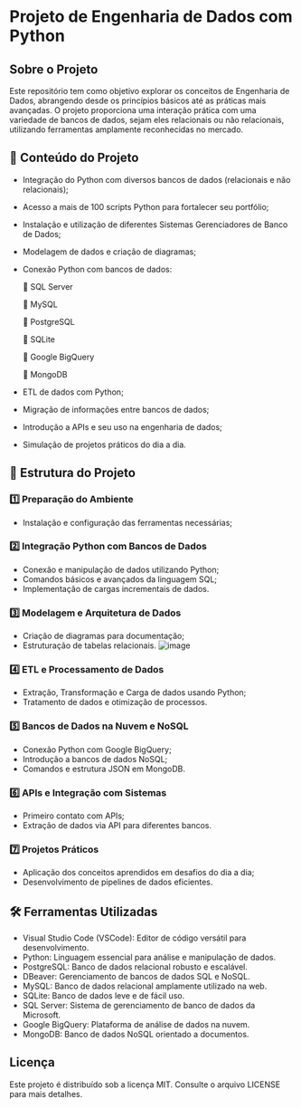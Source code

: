 # Projeto de  Engenharia de Dados com Python

## Sobre o Projeto

Este repositório tem como objetivo explorar os conceitos de Engenharia de Dados, abrangendo desde os princípios básicos até as práticas mais avançadas. O projeto proporciona uma interação prática com uma variedade de bancos de dados, sejam eles relacionais ou não relacionais, utilizando ferramentas amplamente reconhecidas no mercado.

 ## 📌 Conteúdo do Projeto

* Integração do Python com diversos bancos de dados (relacionais e não relacionais);
* Acesso a mais de 100 scripts Python para fortalecer seu portfólio;
* Instalação e utilização de diferentes Sistemas Gerenciadores de Banco de Dados;
* Modelagem de dados e criação de diagramas;
* Conexão Python com bancos de dados:
  
  🔵 SQL Server
  
  🔵 MySQL
  
  🔵 PostgreSQL
  
  🔵 SQLite
  
  🔵 Google BigQuery
  
  🔵 MongoDB
  
* ETL de dados com Python;
* Migração de informações entre bancos de dados;
* Introdução a APIs e seu uso na engenharia de dados;
* Simulação de projetos práticos do dia a dia.

## 📌 Estrutura do Projeto

### 1️⃣ Preparação do Ambiente
* Instalação e configuração das ferramentas necessárias;
  
### 2️⃣ Integração Python com Bancos de Dados
* Conexão e manipulação de dados utilizando Python;
* Comandos básicos e avançados da linguagem SQL;
* Implementação de cargas incrementais de dados.
  
### 3️⃣ Modelagem e Arquitetura de Dados
* Criação de diagramas para documentação;
* Estruturação de tabelas relacionais.
  ![image](https://github.com/user-attachments/assets/64d23c0d-5d12-4331-85ec-28612743f5c9)

  
### 4️⃣ ETL e Processamento de Dados
* Extração, Transformação e Carga de dados usando Python;
* Tratamento de dados e otimização de processos.
  
### 5️⃣ Bancos de Dados na Nuvem e NoSQL
* Conexão Python com Google BigQuery;
* Introdução a bancos de dados NoSQL;
* Comandos e estrutura JSON em MongoDB.
  
### 6️⃣ APIs e Integração com Sistemas
* Primeiro contato com APIs;
* Extração de dados via API para diferentes bancos.
  
### 7️⃣ Projetos Práticos
* Aplicação dos conceitos aprendidos em desafios do dia a dia;
* Desenvolvimento de pipelines de dados eficientes.

## 🛠️ Ferramentas Utilizadas
* Visual Studio Code (VSCode): Editor de código versátil para desenvolvimento.
* Python: Linguagem essencial para análise e manipulação de dados.
* PostgreSQL: Banco de dados relacional robusto e escalável.
* DBeaver: Gerenciamento de bancos de dados SQL e NoSQL.
* MySQL: Banco de dados relacional amplamente utilizado na web.
* SQLite: Banco de dados leve e de fácil uso.
* SQL Server: Sistema de gerenciamento de banco de dados da Microsoft.
* Google BigQuery: Plataforma de análise de dados na nuvem.
* MongoDB: Banco de dados NoSQL orientado a documentos.
  
  
## Licença
Este projeto é distribuído sob a licença MIT. Consulte o arquivo LICENSE para mais detalhes.

